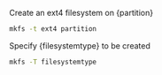 Create an ext4 filesystem on {partition}
```sh
mkfs -t ext4 partition
```
Specify {filesystemtype} to be created
```sh
mkfs -T filesystemtype
```